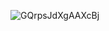 ![GQrpsJdXgAAXcBj](https://github.com/user-attachments/assets/30f70a48-9032-49f5-8b09-b072f60689b2)
